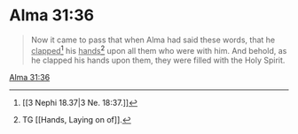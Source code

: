 # Alma 31:36

> Now it came to pass that when Alma had said these words, that he <u>clapped</u>[^a] his <u>hands</u>[^b] upon all them who were with him. And behold, as he clapped his hands upon them, they were filled with the Holy Spirit.

[Alma 31:36](https://www.churchofjesuschrist.org/study/scriptures/bofm/alma/31?lang=eng&id=p36#p36)


[^a]: [[3 Nephi 18.37|3 Ne. 18:37.]]
[^b]: TG [[Hands, Laying on of]].
